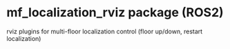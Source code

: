 # mf_localization_rviz package (ROS2)

rviz plugins for multi-floor localization control (floor up/down, restart localization)